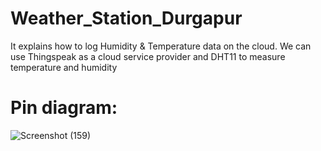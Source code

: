 # Weather_Station_Durgapur

It explains how to log Humidity & Temperature data on the cloud. We can use Thingspeak as a cloud service provider and DHT11 to measure temperature and humidity

# Pin diagram:

![Screenshot (159)](https://user-images.githubusercontent.com/59681238/181936887-84ef34f6-d34e-4c23-8063-1f620a49a933.png)
